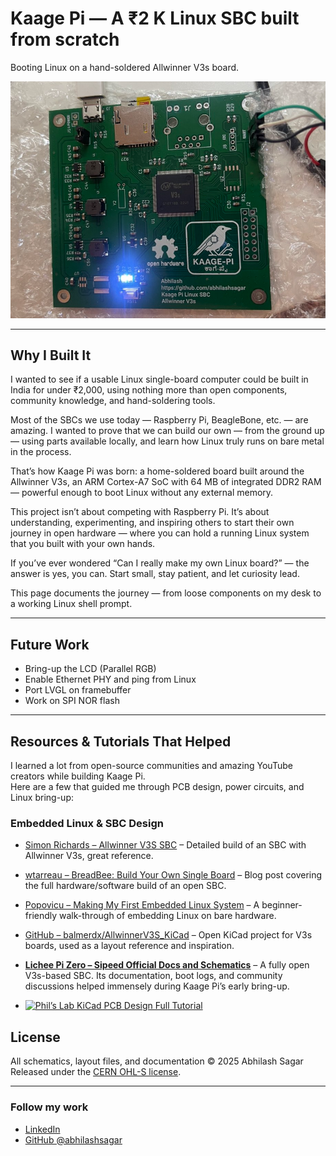 # Kaage Pi — A ₹2 K Linux SBC built from scratch
Booting Linux on a hand-soldered Allwinner V3s board.

![Kaage Pi booting Linux](kaagepi_boot.png)

---

## Why I Built It
I wanted to see if a usable Linux single-board computer could be built in India for under ₹2,000, using nothing more than open components, community knowledge, and hand-soldering tools.

Most of the SBCs we use today — Raspberry Pi, BeagleBone, etc. — are amazing.
I wanted to prove that we can build our own — from the ground up — using parts available locally, and learn how Linux truly runs on bare metal in the process.

That’s how Kaage Pi was born:
a home-soldered board built around the Allwinner V3s, an ARM Cortex-A7 SoC with 64 MB of integrated DDR2 RAM — powerful enough to boot Linux without any external memory.

This project isn’t about competing with Raspberry Pi.
It’s about understanding, experimenting, and inspiring others to start their own journey in open hardware — where you can hold a running Linux system that you built with your own hands.

If you’ve ever wondered “Can I really make my own Linux board?” —
the answer is yes, you can.
Start small, stay patient, and let curiosity lead.


This page documents the journey — from loose components on my desk to a working Linux shell prompt.

---

## Future Work
- Bring-up the LCD (Parallel RGB)  
- Enable Ethernet PHY and ping from Linux  
- Port LVGL on framebuffer   
- Work on SPI NOR flash 

---

## Resources & Tutorials That Helped

I learned a lot from open-source communities and amazing YouTube creators while building Kaage Pi.  
Here are a few that guided me through PCB design, power circuits, and Linux bring-up:

### Embedded Linux & SBC Design
- [Simon Richards – Allwinner V3S SBC](https://simonrichards.com/v3s/) – Detailed build of an SBC with Allwinner V3s, great reference.  
- [wtarreau – BreadBee: Build Your Own Single Board](http://wtarreau.blogspot.com/2020/09/breadbee-build-your-own-single-board.html) – Blog post covering the full hardware/software build of an open SBC.  
- [Popovicu – Making My First Embedded Linux System](https://popovicu.com/posts/making-my-first-embedded-linux-system/) – A beginner-friendly walk-through of embedding Linux on bare hardware.  
- [GitHub – balmerdx/AllwinnerV3S_KiCad](https://github.com/balmerdx/AllwinnerV3S_KiCad) – Open KiCad project for V3s boards, used as a layout reference and inspiration.
- [**Lichee Pi Zero – Sipeed Official Docs and Schematics**](https://linux-sunxi.org/LicheePi_Zero) – A fully open V3s-based SBC. Its documentation, boot logs, and community discussions helped immensely during Kaage Pi’s early bring-up.
  
- [![Phil’s Lab KiCad PCB Design Full Tutorial](https://img.youtube.com/vi/aVUqaB0IMh4/0.jpg)](https://www.youtube.com/watch?v=aVUqaB0IMh4&t=3288s)

## License
All schematics, layout files, and documentation © 2025 Abhilash Sagar  
Released under the [CERN OHL-S license](https://ohwr.org/project/cernohl/wikis/Documents/CERN-OHL-version-2).

---

### Follow my work
- [LinkedIn](https://www.linkedin.com/in/abhilashsagar/)  
- [GitHub @abhilashsagar](https://github.com/abhilashsagar)






